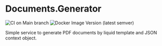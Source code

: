 # Documents.Generator

![CI on Main branch](https://github.com/4lexKislitsyn/Documents.Generator/workflows/CI/badge.svg?branch=main)
![Docker Image Version (latest semver)](https://img.shields.io/docker/v/4lexkislitsyn/documents-generator?label=Docker%20Hub&sort=semver)

Simple service to generate PDF documents by liquid template and JSON context object.
